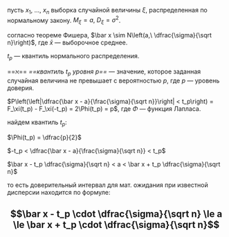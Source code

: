пусть $x_1,\ ...,\ x_n$ выборка случайной величины $\xi$, распределенная по нормальному закону. $M_\xi = a,\ D_\xi = \sigma^2$.

согласно теореме Фишера, $\bar x \sim N\left(a,\ \dfrac{\sigma}{\sqrt n}\right)$, где $\bar x$ — выборочное среднее.

$t_p$ — квантиль нормального распределения.

==$\aleph$== *==квантиль $t_p$ уровня $p$==* — значение, которое заданная случайная величина не превышает с вероятностью $p$, где $p$ — уровень доверия.

$P\left(\left|\dfrac{\bar x - a}{\frac{\sigma}{\sqrt n}}\right| < t_p\right) = F_\xi(t_p) - F_\xi(-t_p) = 2\Phi(t_p) = p$, где $\Phi$ — функция Лапласа.

найдем квантиль $t_p$:

$\Phi(t_p) = \dfrac{p}{2}$

$-t_p < \dfrac{\bar x - a}{\frac{\sigma}{\sqrt n}} < t_p$

$\bar x - t_p \dfrac{\sigma}{\sqrt n} < a < \bar x + t_p \dfrac{\sigma}{\sqrt n}$


то есть доверительный интервал для мат. ожидания при известной дисперсии находится по формуле:

$$\bar x - t_p \cdot \dfrac{\sigma}{\sqrt n} \le a \le \bar x + t_p \cdot \dfrac{\sigma}{\sqrt n}$$
--
